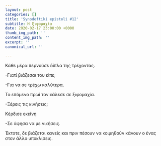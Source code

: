 ```yaml
---
layout: post
categories: []
title: 'Synodeftiki epistoli #12'
subtitle: Η ξιφομαχία
date: 2020-02-17 23:00:00 +0000
thumb_img_path: ''
content_img_path: ''
excerpt: ''
canonical_url: ''

---
```

Κάθε μέρα περνούσε δίπλα της τρέχοντας.

\-Γιατί βιάζεσαι του είπε;

\-Για να σε τρέχω καλύτερα.

Το επόμενο πρωί τον κάλεσε σε ξιφομαχία.

\-Ξέρεις τις κινήσεις;

Κέρδισε εκείνη

\-Σε άφησα να με νικήσεις.

Έκτοτε, δε βιάζεται κανείς και πριν πέσουν να κοιμηθούν κάνουν ο ένας στον άλλο υποκλίσεις.